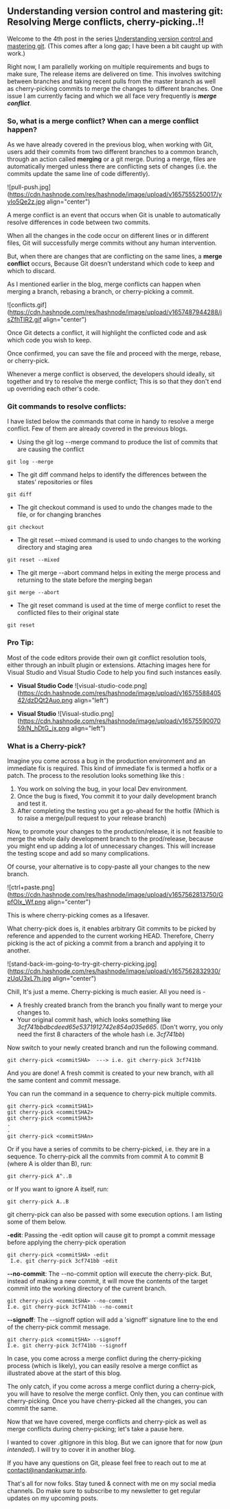 ## Understanding version control and mastering git: Resolving  Merge conflicts, cherry-picking..!!

Welcome to the 4th post in the series [Understanding version control and mastering git](https://blog.nandankumar.info/series/understanding-git). (This comes after a long gap; I have been a bit caught up with work.) 

Right now, I am parallelly working on multiple requirements and bugs to make sure, The release items are delivered on time. This involves switching between branches and taking recent pulls from the master branch as well as cherry-picking commits to merge the changes to different branches. One issue I am currently facing and which we all face very frequently is  ***merge conflict***.


### So, what is a merge conflict? When can a merge conflict happen?

As we have already covered in the previous blog, when working with Git, users add their commits from two different branches to a common branch, through an action called **merging** or a git merge.  During a merge, files are automatically merged unless there are conflicting sets of changes (i.e. the commits update the same line of code differently).

![pull-push.jpg](https://cdn.hashnode.com/res/hashnode/image/upload/v1657555250017/yyIo5Qe2z.jpg align="center")

A merge conflict is an event that occurs when Git is unable to automatically resolve differences in code between two commits.

When all the changes in the code occur on different lines or in different files, Git will successfully merge commits without any human intervention.

But, when there are changes that are conflicting on the same lines, a **merge conflict** occurs, Because Git doesn’t understand which code to keep and which to discard.

As I mentioned earlier in the blog, merge conflicts can happen when merging a branch, rebasing a branch, or cherry-picking a commit.

![conflicts.gif](https://cdn.hashnode.com/res/hashnode/image/upload/v1657487944288/jsZfhTlR2.gif align="center")

Once Git detects a conflict, it will highlight the conflicted code and ask which code you wish to keep. 

Once confirmed, you can save the file and proceed with the merge, rebase, or cherry-pick.

Whenever a merge conflict is observed, the developers should ideally, sit together and try to resolve the merge conflict; This is so that they don't end up overriding each other's code.

### Git commands to resolve conflicts:
I have listed below the commands that come in handy to resolve a merge conflict. Few of them are already covered in the previous blogs.

- Using the git log --merge command to produce the list of commits that are causing the conflict
```
git log --merge
```
- The git diff command helps to identify the differences between the states' repositories or files
```
git diff
```
- The git checkout command is used to undo the changes made to the file, or for changing branches
```
git checkout
```
- The git reset --mixed command is used to undo changes to the working directory and staging area
```
git reset --mixed
``` 
- The git merge --abort command helps in exiting the merge process and returning to the state before the merging began
```
git merge --abort
```
- The git reset command is used at the time of merge conflict to reset the conflicted files to their original state
```
git reset
```
### Pro Tip: 
Most of the code editors provide their own git conflict resolution tools, either through an inbuilt plugin or extensions. Attaching images here for Visual Studio and Visual Studio Code to help you find such instances easily. 

- **Visual Studio Code**
![visual-studio-code.png](https://cdn.hashnode.com/res/hashnode/image/upload/v1657558840542/dzDQt2Auo.png align="left")

- **Visual Studio**
![Visual-studio.png](https://cdn.hashnode.com/res/hashnode/image/upload/v1657559007059/N_hDtG_jx.png align="left")

### What is a Cherry-pick?
Imagine you come across a bug in the production environment and an immediate fix is required. This kind of immediate fix is termed a hotfix or a patch. The process to the resolution looks something like this :

1. You work on solving the bug, in your local Dev environment.
2. Once the bug is fixed, You commit it to your daily development branch and test it.
3. After completing the testing you get a go-ahead for the hotfix (Which is to raise a merge/pull request to your release branch) 

Now, to promote your changes to the production/release, it is not feasible to merge the whole daily development branch to the prod/release, because you might end up adding a lot of unnecessary changes. This will increase the testing scope and add so many complications.

Of course, your alternative is to copy-paste all your changes to the new branch. 

![ctrl+paste.png](https://cdn.hashnode.com/res/hashnode/image/upload/v1657562813750/GpfOlx_Wf.png align="center")

This is where cherry-picking comes as a lifesaver. 

What cherry-pick does is, it enables arbitrary Git commits to be picked by reference and appended to the current working HEAD.  Therefore, Cherry picking is the act of picking a commit from a branch and applying it to another.

![stand-back-im-going-to-try-git-cherry-picking.jpg](https://cdn.hashnode.com/res/hashnode/image/upload/v1657562832930/zUqU3xL7h.jpg align="center")

Chill, It's just a meme. Cherry-picking is much easier. All you need is -

-  A freshly created branch from the branch you finally want to merge your changes to.
-  Your original commit hash, which looks something like *3cf741bbdbcdeed65e5371912742e854a035e665*. (Don't worry, you only need the first 8 characters of the whole hash i.e. *3cf741bb*)

Now switch to your newly created branch and run the following command.

```
git cherry-pick <commitSHA>  ---> i.e. git cherry-pick 3cf741bb

``` 
And you are done! 
A fresh commit is created to your new branch, with all the same content and commit message.

You can run the command in a sequence to cherry-pick multiple commits.
```
git cherry-pick <commitSHA1>  
git cherry-pick <commitSHA2>  
git cherry-pick <commitSHA3>  
.
.
git cherry-pick <commitSHAn>  
``` 

Or if you have a series of commits to be cherry-picked, i.e. they are in a sequence. 
To cherry-pick all the commits from commit A to commit B (where A is older than B), run:

```
git cherry-pick A^..B
```
or If you want to ignore A itself, run:

```
git cherry-pick A..B
```
git cherry-pick can also be passed with some execution options. I am listing some of them below.

**-edit**: Passing the -edit option will cause git to prompt a commit message before applying the cherry-pick operation
```
git cherry-pick <commitSHA> -edit 
 I.e. git cherry-pick 3cf741bb -edit
``` 

**--no-commit**: The --no-commit option will execute the cherry-pick. But, instead of making a new commit, it will move the contents of the target commit into the working directory of the current branch.
```
git cherry-pick <commitSHA> --no-commit  
I.e. git cherry-pick 3cf741bb --no-commit
``` 

**--signoff**: The --signoff option will add a 'signoff' signature line to the end of the cherry-pick commit message.
```
git cherry-pick <commitSHA> --signoff 
I.e. git cherry-pick 3cf741bb --signoff
``` 
In case, you come across a merge conflict during the cherry-picking process (which is likely), you can easily resolve a merge conflict as illustrated above at the start of this blog. 

The only catch, if you come across a merge conflict during a cherry-pick, you will have to resolve the merge conflict. Only then, you can continue with cherry-picking. Once you have cherry-picked all the changes, you can commit the same.

Now that we have covered, merge conflicts and cherry-pick as well as merge conflicts during cherry-picking; let's take a pause here. 

I wanted to cover .gitignore in this blog. But we can ignore that for now (*pun intended*). I will try to cover it in another blog. 

If you have any questions on Git, please feel free to reach out to me at contact@nandankumar.info.

That's all for now folks.
Stay tuned & connect with me on my social media channels. 
Do make sure to subscribe to my newsletter to get regular updates on my upcoming posts.










